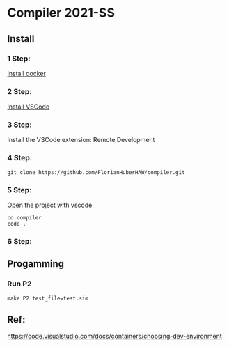 # Compiler 2021-SS

## Install

### 1 Step:
[Install docker](https://docs.docker.com/get-docker/)

### 2 Step:
[Install VSCode](https://code.visualstudio.com/download)

### 3 Step:
Install the VSCode extension: Remote Development

### 4 Step:
```console
git clone https://github.com/FlorianHuberHAW/compiler.git
```
### 5 Step:
Open the project with vscode
```console
cd compiler
code .
```
### 6 Step:


## Progamming

### Run P2
```console
make P2 test_file=test.sim
```

## Ref:
https://code.visualstudio.com/docs/containers/choosing-dev-environment
